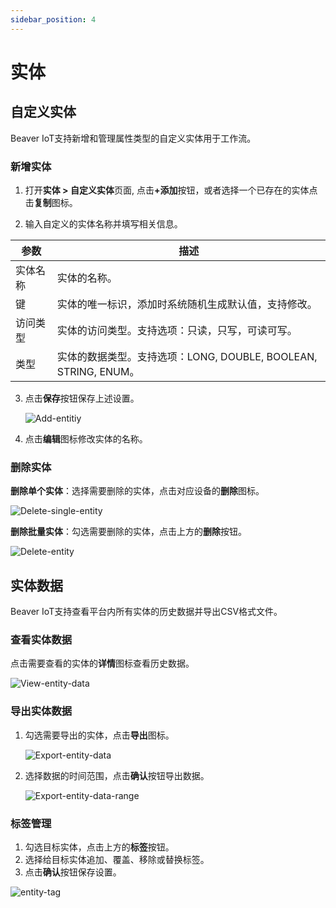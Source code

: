 ```yaml
---
sidebar_position: 4
---
```


# 实体
## 自定义实体

Beaver IoT支持新增和管理属性类型的自定义实体用于工作流。

### 新增实体

1. 打开<b>实体 > 自定义实体</b>页面, 点击<b>+添加</b>按钮，或者选择一个已存在的实体点击**复制**图标。

2. 输入自定义的实体名称并填写相关信息。

| 参数     | 描述                                                         |
| -------- | ------------------------------------------------------------ |
| 实体名称 | 实体的名称。                                                 |
| 键       | 实体的唯一标识，添加时系统随机生成默认值，支持修改。         |
| 访问类型 | 实体的访问类型。支持选项：只读，只写，可读可写。             |
| 类型     | 实体的数据类型。支持选项：LONG, DOUBLE, BOOLEAN, STRING, ENUM。 |

3. 点击<b>保存</b>按钮保存上述设置。

   ![Add-entitiy](/img/zh/add-entity.png)

4. 点击<b>编辑</b>图标修改实体的名称。



### 删除实体

**删除单个实体**：选择需要删除的实体，点击对应设备的<b>删除</b>图标。

![Delete-single-entity](/img/zh/delete-single-entity.png)

**删除批量实体**：勾选需要删除的实体，点击上方的<b>删除</b>按钮。

![Delete-entity](/img/zh/delete-entity.png)




## 实体数据

Beaver IoT支持查看平台内所有实体的历史数据并导出CSV格式文件。

### 查看实体数据

点击需要查看的实体的<b>详情</b>图标查看历史数据。

![View-entity-data](/img/zh/view-entity-data.png)



### 导出实体数据

1. 勾选需要导出的实体，点击<b>导出</b>图标。

   ![Export-entity-data](/img/zh/export-entity-data.png)

2. 选择数据的时间范围，点击<b>确认</b>按钮导出数据。

   ![Export-entity-data-range](/img/zh/export-entity-data-range.png)



### 标签管理

1. 勾选目标实体，点击上方的**标签**按钮。
2. 选择给目标实体追加、覆盖、移除或替换标签。
3. 点击<b>确认</b>按钮保存设置。

![entity-tag](/img/zh/add-tag-to-entity.png)

